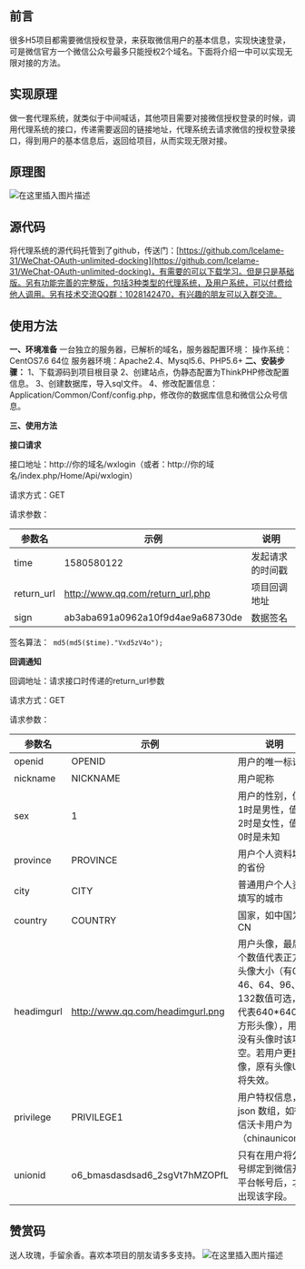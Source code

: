 ## 前言

很多H5项目都需要微信授权登录，来获取微信用户的基本信息，实现快速登录，可是微信官方一个微信公众号最多只能授权2个域名。下面将介绍一中可以实现无限对接的方法。

## 实现原理

做一套代理系统，就类似于中间喊话，其他项目需要对接微信授权登录的时候，调用代理系统的接口，传递需要返回的链接地址，代理系统去请求微信的授权登录接口，得到用户的基本信息后，返回给项目，从而实现无限对接。
## 原理图
![在这里插入图片描述](https://img-blog.csdnimg.cn/20200530212522947.png?x-oss-process=image/watermark,type_ZmFuZ3poZW5naGVpdGk,shadow_10,text_aHR0cHM6Ly9ibG9nLmNzZG4ubmV0L3dlaXhpbl80NTc4NjgxMg==,size_16,color_FFFFFF,t_70#pic_center)
## 源代码
将代理系统的源代码托管到了github，传送门：[https://github.com/Icelame-31/WeChat-OAuth-unlimited-docking](https://github.com/Icelame-31/WeChat-OAuth-unlimited-docking)，有需要的可以下载学习。但是只是基础版。另有功能完善的完整版，包括3种类型的代理系统，及用户系统，可以付费给他人调用。另有技术交流QQ群：1028142470，有兴趣的朋友可以入群交流。
## 使用方法
**一、环境准备**
一台独立的服务器，已解析的域名，服务器配置环境：
操作系统：CentOS7.6 64位
服务器环境：Apache2.4、Mysql5.6、PHP5.6+
**二、安装步骤：**
1、下载源码到项目根目录
2、创建站点，伪静态配置为ThinkPHP修改配置信息。
3、创建数据库，导入sql文件。
4、修改配置信息：Application/Common/Conf/config.php，修改你的数据库信息和微信公众号信息。

**三、使用方法**

**接口请求**

接口地址：http://你的域名/wxlogin（或者：http://你的域名/index.php/Home/Api/wxlogin）

请求方式：GET

请求参数：

|参数名 | 示例 | 说明 |
|--|--|--|
| time| 1580580122| 发起请求的时间戳 |
| return_url | http://www.qq.com/return_url.php | 项目回调地址 |
| sign | ab3aba691a0962a10f9d4ae9a68730de | 数据签名 |
签名算法：` md5(md5($time)."Vxd5zV4o");`

**回调通知**

回调地址：请求接口时传递的return_url参数

请求方式：GET

请求参数：

|参数名 | 示例 | 说明 |
|--|--|--|
| openid| OPENID| 用户的唯一标识 |
| nickname| NICKNAME | 用户昵称 |
| sex| 1| 用户的性别，值为1时是男性，值为2时是女性，值为0时是未知 |
| province| PROVINCE | 用户个人资料填写的省份 |
| city| CITY| 普通用户个人资料填写的城市 |
| country| COUNTRY| 国家，如中国为CN |
| headimgurl| http://www.qq.com/headimgurl.png| 用户头像，最后一个数值代表正方形头像大小（有0、46、64、96、132数值可选，0代表640*640正方形头像），用户没有头像时该项为空。若用户更换头像，原有头像URL将失效。 |
| privilege| PRIVILEGE1| 用户特权信息，json 数组，如微信沃卡用户为（chinaunicom） |
| unionid| o6_bmasdasdsad6_2sgVt7hMZOPfL| 只有在用户将公众号绑定到微信开放平台帐号后，才会出现该字段。 |
## 赞赏码
送人玫瑰，手留余香。喜欢本项目的朋友请多多支持。
![在这里插入图片描述](https://img-blog.csdnimg.cn/20200530213452708.png?x-oss-process=image/watermark,type_ZmFuZ3poZW5naGVpdGk,shadow_10,text_aHR0cHM6Ly9ibG9nLmNzZG4ubmV0L3dlaXhpbl80NTc4NjgxMg==,size_16,color_FFFFFF,t_70#pic_center)
